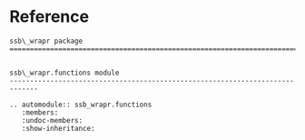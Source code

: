 # Reference

<!--
The content of the {eval-rst} block below is generated by the command:
poetry run sphinx-apidoc -T -f -t ./docs/templates -o ./docs ./src
from the root directory.

You need to rerun the command when python files are added, deleted or renamed.
Copy the content from the generated
ssb_wrapr.rst file to the {eval-rst} block below and
delete the .rst file afterwards.
-->

```{eval-rst}
ssb\_wrapr package
=============================================================================


ssb\_wrapr.functions module
-----------------------------------------------------------------------------

.. automodule:: ssb_wrapr.functions
   :members:
   :undoc-members:
   :show-inheritance:
```
